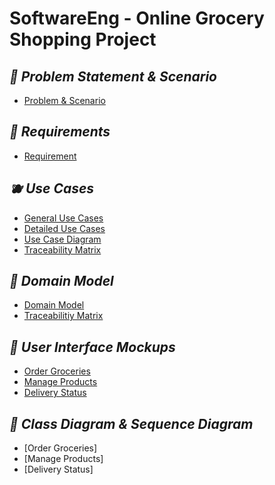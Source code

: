 # SoftwareEng - Online Grocery Shopping Project 

## _🍋 Problem Statement & Scenario_ 

- [Problem & Scenario](https://github.com/sy4ffa/SoftwareEng/blob/main/Problems%26Scenario.md)

## _🍎 Requirements_
- [Requirement](Requirement.md)

## _🫐 Use Cases_ 
- [General Use Cases](https://github.com/sy4ffa/SoftwareEng/blob/main/Use%20Cases/GeneralUseCases.md)
- [Detailed Use Cases](https://github.com/sy4ffa/SoftwareEng/blob/main/Use%20Cases/DetailedUseCases.md)
- [Use Case Diagram](https://github.com/sy4ffa/SoftwareEng/blob/main/Use%20Cases/UseCaseDiagram.md)
- [Traceability Matrix](https://github.com/sy4ffa/SoftwareEng/blob/main/Use%20Cases/TraceabilityMatrix.md)

## _🍌 Domain Model_
- [Domain Model ](https://github.com/sy4ffa/SoftwareEng/tree/main/Domain%20Model)
- [Traceabilitiy Matrix](https://github.com/sy4ffa/SoftwareEng/blob/main/Domain%20Model/TraceabilityMatrix.md)

## _🍇 User Interface Mockups_
- [Order Groceries](https://github.com/sy4ffa/SoftwareEng/blob/main/User%20Interface%20Mockups/Order%20Groceries.md)
- [Manage Products](https://github.com/sy4ffa/SoftwareEng/blob/main/User%20Interface%20Mockups/Manage%20Products.md)
- [Delivery Status](https://github.com/sy4ffa/SoftwareEng/blob/main/User%20Interface%20Mockups/Delivery%20Status.md)

## _🍏 Class Diagram & Sequence Diagram_
- [Order Groceries]
- [Manage Products]
- [Delivery Status]
